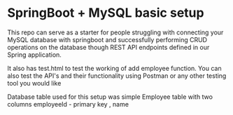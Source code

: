 # SpringBoot + MySQL basic setup

This repo can serve as a starter for people struggling with connecting your MySQL database with springboot and successfully performing CRUD operations on the database though REST API endpoints defined in our Spring application.

It also has test.html to test the working of add employee function.
You can also test the API's and their functionality using Postman or any other testing tool you would like


Database table used for this setup was simple Employee table with two columns employeeId - primary key , name
